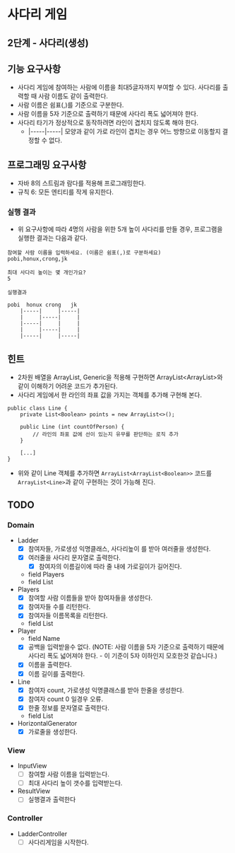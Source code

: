 # 사다리 게임
## 2단계 - 사다리(생성)

## 기능 요구사항
* 사다리 게임에 참여하는 사람에 이름을 최대5글자까지 부여할 수 있다. 사다리를 출력할 때 사람 이름도 같이 출력한다.
* 사람 이름은 쉼표(,)를 기준으로 구분한다.
* 사람 이름을 5자 기준으로 출력하기 때문에 사다리 폭도 넓어져야 한다.
* 사다리 타기가 정상적으로 동작하려면 라인이 겹치지 않도록 해야 한다. 
  * |-----|-----| 모양과 같이 가로 라인이 겹치는 경우 어느 방향으로 이동할지 결정할 수 없다.
  
## 프로그래밍 요구사항
* 자바 8의 스트림과 람다를 적용해 프로그래밍한다.
* 규칙 6: 모든 엔티티를 작게 유지한다.

### 실행 결과
* 위 요구사항에 따라 4명의 사람을 위한 5개 높이 사다리를 만들 경우, 프로그램을 실행한 결과는 다음과 같다.
```
참여할 사람 이름을 입력하세요. (이름은 쉼표(,)로 구분하세요)
pobi,honux,crong,jk

최대 사다리 높이는 몇 개인가요?
5

실행결과

pobi  honux crong   jk
    |-----|     |-----|
    |     |-----|     |
    |-----|     |     |
    |     |-----|     |
    |-----|     |-----|
```

## 힌트
* 2차원 배열을 ArrayList, Generic을 적용해 구현하면 ArrayList<ArrayList<Boolean>>와 같이 이해하기 어려운 코드가 추가된다.
* 사다리 게임에서 한 라인의 좌표 값을 가지는 객체를 추가해 구현해 본다.
```
public class Line {
    private List<Boolean> points = new ArrayList<>();

    public Line (int countOfPerson) {
        // 라인의 좌표 값에 선이 있는지 유무를 판단하는 로직 추가
    }

    [...]
}
```
* 위와 같이 Line 객체를 추가하면 `ArrayList<ArrayList<Boolean>>` 코드를 `ArrayList<Line>`과 같이 구현하는 것이 가능해 진다.

## TODO
### Domain
* Ladder
  - [x] 참여자들, 가로생성 익명클래스, 사다리높이 를 받아 여러줄을 생성한다.
  - [x] 여러줄을 사다리 문자열로 출력한다.
    - [x] 참여자의 이름길이에 따라 줄 내에 가로길이가 길어진다.
  * field Players
  * field List<Line>
* Players
  - [x] 참여할 사람 이름들을 받아 참여자들을 생성한다.
  - [x] 참여자들 수를 리턴한다.
  - [x] 참여자들 이름목록을 리턴한다.
  * field List<Player>
* Player
  * field Name
  - [x] 공백을 입력받을수 없다. (NOTE: 사람 이름을 5자 기준으로 출력하기 때문에 사다리 폭도 넓어져야 한다. - 이 기준이 5자 이하인지 모호한것 같습니다.)
  - [x] 이름을 출력한다.
  - [x] 이름 길이를 출력한다.
* Line
  - [x] 참여자 count, 가로생성 익명클래스를 받아 한줄을 생성한다.
  - [x] 참여자 count 0 일경우 오류.
  - [x] 한줄 정보를 문자열로 출력한다.
  * field List<Boolean>
* HorizontalGenerator
  - [x] 가로줄을 생성한다.
### View
* InputView
  - [ ] 참여할 사람 이름을 입력받는다.
  - [ ] 최대 사다리 높이 갯수를 입력받는다.
* ResultView
  - [ ] 실행결과 출력한다
### Controller
* LadderController
  - [ ] 사다리게임을 시작한다.
